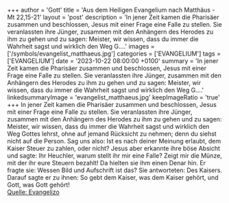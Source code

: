 +++
author = 'Gott'
title = 'Aus dem Heiligen Evangelium nach Matthäus - Mt 22,15-21'
layout = 'post'
description = 'In jener Zeit kamen die Pharisäer zusammen und beschlossen, Jesus mit einer Frage eine Falle zu stellen. Sie veranlassten ihre Jünger, zusammen mit den Anhängern des Herodes zu ihm zu gehen und zu sagen: Meister, wir wissen, dass du immer die Wahrheit sagst und wirklich den Weg G....'
images = ['/symbols/evangelist_matthaeus.jpg']
categories = ['EVANGELIUM']
tags = ['EVANGELIUM']
date = '2023-10-22 08:00:00 +0100'
summary = 'In jener Zeit kamen die Pharisäer zusammen und beschlossen, Jesus mit einer Frage eine Falle zu stellen. Sie veranlassten ihre Jünger, zusammen mit den Anhängern des Herodes zu ihm zu gehen und zu sagen: Meister, wir wissen, dass du immer die Wahrheit sagst und wirklich den Weg G....'
linkedsummaryImage = 'evangelist_matthaeus.jpg'
keepImageRatio = 'true'
+++
In jener Zeit kamen die Pharisäer zusammen und beschlossen, Jesus mit einer Frage eine Falle zu stellen.
Sie veranlassten ihre Jünger, zusammen mit den Anhängern des Herodes zu ihm zu gehen und zu sagen: Meister, wir wissen, dass du immer die Wahrheit sagst und wirklich den Weg Gottes lehrst, ohne auf jemand Rücksicht zu nehmen; denn du siehst nicht auf die Person.<!--more-->
Sag uns also: Ist es nach deiner Meinung erlaubt, dem Kaiser Steuer zu zahlen, oder nicht?
Jesus aber erkannte ihre böse Absicht und sagte: Ihr Heuchler, warum stellt ihr mir eine Falle?
Zeigt mir die Münze, mit der ihr eure Steuern bezahlt! Da hielten sie ihm einen Denar hin.
Er fragte sie: Wessen Bild und Aufschrift ist das?
Sie antworteten: Des Kaisers. Darauf sagte er zu ihnen: So gebt dem Kaiser, was dem Kaiser gehört, und Gott, was Gott gehört!<br> [Quelle: Evangelizo](https://evangeliumtagfuertag.org/DE/gospel)